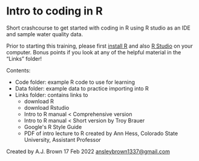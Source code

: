 # Intro to coding in R
 Short crashcourse to get started with coding in R using R studio as an IDE and
 sample water quality data.

 Prior to starting this training, please first [install R](https://www.r-project.org/) and also [R Studio](https://posit.co/download/rstudio-desktop/#download)
 on your computer. Bonus points if you look at any of the helpful material in 
 the “Links” folder!

 Contents:
 - Code folder: example R code to use for learning
 - Data folder: example data to practice importing into R
 - Links folder: contains links to
   - download R
   - download Rstudio
   - Intro to R manual < Comprehensive version
   - Intro to R manual < Short version by Troy Brauer
   - Google's R Style Guide
   - PDF of intro lecture to R created by Ann Hess, Colorado State University, Assistant Professor

 Created by A.J. Brown
 17 Feb 2022
 ansleybrown1337@gmail.com
